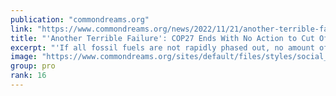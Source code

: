 ```yaml
---
publication: "commondreams.org"
link: "https://www.commondreams.org/news/2022/11/21/another-terrible-failure-cop27-ends-no-action-cut-climate-wrecking-fossil-fuels"
title: "'Another Terrible Failure': COP27 Ends With No Action to Cut Off Climate-Wrecking Fossil Fuels"
excerpt: "'If all fossil fuels are not rapidly phased out, no amount of money will be able to cover the cost of the resulting loss and damage,' said one climate justice advocate."
image: "https://www.commondreams.org/sites/default/files/styles/social_share_image/public/2022-11/GettyImages-1244919117-cop-27-united-nations-climate-conference.jpg?h=cf8b8db7&itok=HO-3l9yd"
group: pro
rank: 16
---
```

